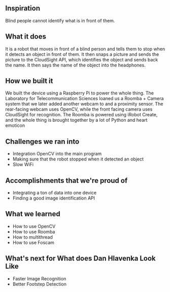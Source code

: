 ## Inspiration

Blind people cannot identify what is in front of them.

## What it does

It is a robot that moves in front of a blind person and tells them to stop when it detects an object in front of them. It then snaps a picture and sends the picture to the CloudSight API, which identifies the object and sends back the name. It then says the name of the object into the headphones.

## How we built it

We built the device using a Raspberry Pi to power the whole thing. The Laboratory for Telecommunication Sciences loaned us a Roomba + Camera system that we later added another webcam to and a proximity sensor. The rear-facing webcam uses OpenCV, while the front facing camera uses CloudSight for recognition. The Roomba is powered using iRobot Create, and the whole thing is brought together by a lot of Python and heart emoticon

## Challenges we ran into

- Integration OpenCV into the main program
- Making sure that the robot stopped when it detected an object
- Slow WiFi

## Accomplishments that we're proud of

- Integrating a ton of data into one device
- Finding a good image identification API

## What we learned

- How to use OpenCV
- How to use Roomba
- How to multithread
- How to use Foscam

## What's next for What does Dan Hlavenka Look Like

- Faster Image Recognition
- Better Footstep Detection